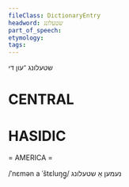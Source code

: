 ```yaml
---
fileClass: DictionaryEntry
headword: שטעלונג
part_of_speech: 
etymology: 
tags: 
---
```

שטעלונג
־עון
די

CENTRAL
========

HASIDIC
=======
= AMERICA = 

/ˈnɛmən a ˈštɛluŋg̥/ נעמען אַ שטעלונג